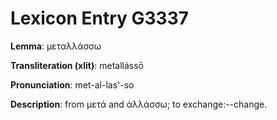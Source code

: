 # Lexicon Entry G3337

**Lemma**: μεταλλάσσω

**Transliteration (xlit)**: metallássō

**Pronunciation**: met-al-las'-so

**Description**:
from μετά and ἀλλάσσω; to exchange:--change.
